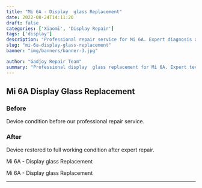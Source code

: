 ```yaml
---
title: "Mi 6A - Display  glass Replacement"
date: 2022-08-24T14:11:20
draft: false
categories: ['Xiaomi', 'Display Repair']
tags: ['display']
description: "Professional repair service for Mi 6A. Expert diagnosis and quality repairs in Bangalore."
slug: "mi-6a-display-glass-replacement"
banner: "img/banners/banner-3.jpg"

author: "Gadjoy Repair Team"
summary: "Professional display  glass replacement for Mi 6A. Expert technicians, quality parts, warranty included."
---
```


## Mi 6A Display  Glass Replacement

### Before

Device condition before our professional repair service.

### After

Device restored to full working condition after expert repair.

Mi 6A - Display glass Replacement

Mi 6A - Display glass Replacement

---